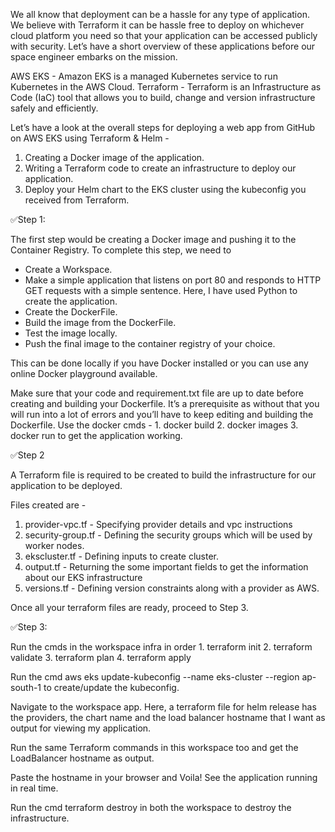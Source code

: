 We all know that deployment can be a hassle for any type of application. We believe with Terraform it can be hassle free to deploy on whichever cloud platform you need so that your application can be accessed publicly with security. Let’s have a short overview of these applications before our space engineer embarks on the mission.

AWS EKS - Amazon EKS is a managed Kubernetes service to run Kubernetes in the AWS Cloud. 
Terraform - Terraform is an Infrastructure as Code (IaC) tool that allows you to build, change and version infrastructure safely and efficiently.

Let’s have a look at the overall steps for deploying a web app from GitHub on AWS EKS using Terraform & Helm -

1. Creating a Docker image of the application.
2. Writing a Terraform code to create an infrastructure to deploy our application.
3. Deploy your Helm chart to the EKS cluster using the kubeconfig you received from Terraform.

✅Step 1: 

The first step would be creating a Docker image and pushing it to the Container Registry. To complete this step, we need to

- Create a Workspace.
- Make a simple application that listens on port 80 and responds to HTTP GET requests with a simple sentence. Here, I have used Python to create the application.
- Create the DockerFile.
- Build the image from the DockerFile.
- Test the image locally.
- Push the final image to the container registry of your choice.

This can be done locally if you have Docker installed or you can use any online Docker playground available.

Make sure that your code and requirement.txt file are up to date before creating and building your Dockerfile. It’s a prerequisite as without that you will run into a lot of errors and you’ll have to keep editing and building the Dockerfile.
Use the docker cmds - 1. docker build 2. docker images 3. docker run to get the application working.

✅Step 2

A Terraform file is required to be created to build the infrastructure for our application to be deployed.

Files created are -

1. provider-vpc.tf - Specifying provider details and vpc instructions
2. security-group.tf - Defining the security groups which will be used by worker nodes.
3. ekscluster.tf - Defining inputs to create cluster.
4. output.tf - Returning the some important fields to get the information about our EKS infrastructure
5. versions.tf - Defining version constraints along with a provider as AWS.

Once all your terraform files are ready, proceed to Step 3.

✅Step 3:

Run the cmds in the workspace infra in order 1. terraform init 2. terraform validate 3. terraform plan 4. terraform apply

Run the cmd aws eks update-kubeconfig --name eks-cluster --region ap-south-1 to create/update the kubeconfig.

Navigate to the workspace app. Here, a terraform file for helm release has the providers, the chart name and the load balancer hostname that I want as output for viewing my application.

Run the same Terraform commands in this workspace too and get the LoadBalancer hostname as output.

Paste the hostname in your browser and Voila! See the application running in real time.

Run the cmd terraform destroy in both the workspace to destroy the infrastructure.
